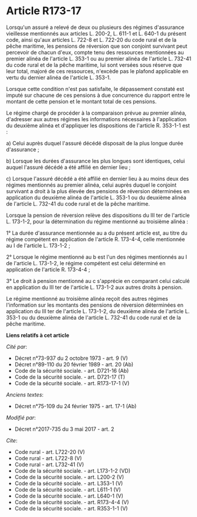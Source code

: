 # Article R173-17

Lorsqu'un assuré a relevé de deux ou plusieurs des régimes d'assurance vieillesse mentionnés aux articles L. 200-2, L. 611-1
et L. 640-1 du présent code, ainsi qu'aux articles L. 722-8 et L. 722-20 du code rural et de la pêche maritime, les pensions
de réversion que son conjoint survivant peut percevoir de chacun d'eux, compte tenu des ressources mentionnées au premier
alinéa de l'article L. 353-1 ou au premier alinéa de l'article L. 732-41 du code rural et de la pêche maritime, lui sont
versées sous réserve que leur total, majoré de ces ressources, n'excède pas le plafond applicable en vertu du dernier alinéa
de l'article L. 353-1. 

Lorsque cette condition n'est pas satisfaite, le dépassement constaté est imputé sur chacune de ces pensions à due
concurrence du rapport entre le montant de cette pension et le montant total de ces pensions. 

Le régime chargé de procéder à la comparaison prévue au premier alinéa, d'adresser aux autres régimes les informations
nécessaires à l'application du deuxième alinéa et d'appliquer les dispositions de l'article R. 353-1-1 est : 

a) Celui auprès duquel l'assuré décédé disposait de la plus longue durée d'assurance ; 

b) Lorsque les durées d'assurance les plus longues sont identiques, celui auquel l'assuré décédé a été affilié en dernier
lieu ; 

c) Lorsque l'assuré décédé a été affilié en dernier lieu à au moins deux des régimes mentionnés au premier alinéa, celui
auprès duquel le conjoint survivant a droit à la plus élevée des pensions de réversion déterminées en application du deuxième
alinéa de l'article L. 353-1 ou du deuxième alinéa de l'article L. 732-41 du code rural et de la pêche maritime. 

Lorsque la pension de réversion relève des dispositions du III ter de l'article L. 173-1-2, pour la détermination du régime
mentionné au troisième alinéa : 

1° La durée d'assurance mentionnée au a du présent article est, au titre du régime compétent en application de l'article R.
173-4-4, celle mentionnée au I de l'article L. 173-1-2 ; 

2° Lorsque le régime mentionné au b est l'un des régimes mentionnés au I de l'article L. 173-1-2, le régime compétent est
celui déterminé en application de l'article R. 173-4-4 ; 

3° Le droit à pension mentionné au c s'apprécie en comparant celui calculé en application du III ter de l'article L. 173-1-2
aux autres droits à pension. 

Le régime mentionné au troisième alinéa reçoit des autres régimes l'information sur les montants des pensions de réversion
déterminées en application du III ter de l'article L. 173-1-2, du deuxième alinéa de l'article L. 353-1 ou du deuxième alinéa
de l'article L. 732-41 du code rural et de la pêche maritime.

**Liens relatifs à cet article**

_Cité par_:

  - Décret n°73-937 du 2 octobre 1973 - art. 9 (V)
  - Décret n°89-110 du 20 février 1989 - art. 20 (Ab)
  - Code de la sécurité sociale. - art. D721-16 (Ab)
  - Code de la sécurité sociale. - art. D721-17 (T)
  - Code de la sécurité sociale. - art. R173-17-1 (V)

_Anciens textes_:

  - Décret n°75-109 du 24 février 1975 - art. 17-1 (Ab)

_Modifié par_:

  - Décret n°2017-735 du 3 mai 2017 - art. 2

_Cite_:

  - Code rural - art. L722-20 (V)
  - Code rural - art. L722-8 (V)
  - Code rural - art. L732-41 (V)
  - Code de la sécurité sociale. - art. L173-1-2 (VD)
  - Code de la sécurité sociale. - art. L200-2 (V)
  - Code de la sécurité sociale. - art. L353-1 (V)
  - Code de la sécurité sociale. - art. L611-1 (V)
  - Code de la sécurité sociale. - art. L640-1 (V)
  - Code de la sécurité sociale. - art. R173-4-4 (V)
  - Code de la sécurité sociale. - art. R353-1-1 (V)
